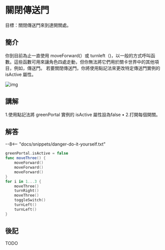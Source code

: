 # 關閉傳送門

目標：關閉傳送門來到達開關處。

## 簡介

你到目前為止一直使用 moveForward(）或 turnleft（)，以一般的方式呼叫函數。這些函數可用來讓角色四處走動，但你無法將它們用於關卡世界中的其他項目，例如，傳送門。
若要關閉傳送門，你將使用點記法來更改特定傳送門實例的isActive 屬性。

![img](https://imagedelivery.net/cdkaXPuFls5qlrh3GM4hfA/adc39d41-68a4-444c-29f4-a10d17768900/public)

## 講解

1.使用點記法將 greenPortal 實例的 isActive 屬性設為false •
2.打開每個開關。

## 解答

--8<-- "docs/snippets/danger-do-it-yourself.txt"

```swift linenums="1"
greenPortal.isActive = false
func moveThree() {
    moveForward()
    moveForward()
    moveForward()
}
for i in 1...3 {
    moveThree()
    turnRight()
    moveThree()
    toggleSwitch()
    turnLeft()
    turnLeft()
}
```

## 後記

TODO
